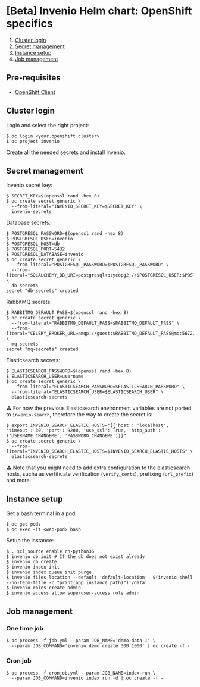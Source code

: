 # [Beta] Invenio Helm chart: OpenShift specifics

1. [Cluster login](#cluster-login)
2. [Secret management](#secret-management)
3. [Instance setup](#instance-setup)
4. [Job management](#job-management)

## Pre-requisites

- [OpenShift Client](https://docs.openshift.com/container-platform/latest/cli_reference/openshift_cli/getting-started-cli.html#cli-installing-cli_cli-developer-commands)

## Cluster login

Login and select the right project:

```console
$ oc login <your.openshift.cluster>
$ oc project invenio
```

Create all the needed secrets and install Invenio.

## Secret management

Invenio secret key:

```console
$ SECRET_KEY=$(openssl rand -hex 8)
$ oc create secret generic \
  --from-literal="INVENIO_SECRET_KEY=$SECRET_KEY" \
  invenio-secrets
```

Database secrets:

```console
$ POSTGRESQL_PASSWORD=$(openssl rand -hex 8)
$ POSTGRESQL_USER=invenio
$ POSTGRESQL_HOST=db
$ POSTGRESQL_PORT=5432
$ POSTGRESQL_DATABASE=invenio
$ oc create secret generic \
  --from-literal="POSTGRESQL_PASSWORD=$POSTGRESQL_PASSWORD" \
  --from-literal="SQLALCHEMY_DB_URI=postgresql+psycopg2://$POSTGRESQL_USER:$POSTGRESQL_PASSWORD@$POSTGRESQL_HOST:$POSTGRESQL_PORT/$POSTGRESQL_DATABASE" \
  db-secrets
secret "db-secrets" created
```

RabbitMQ secrets:

```console
$ RABBITMQ_DEFAULT_PASS=$(openssl rand -hex 8)
$ oc create secret generic \
  --from-literal="RABBITMQ_DEFAULT_PASS=$RABBITMQ_DEFAULT_PASS" \
  --from-literal="CELERY_BROKER_URL=amqp://guest:$RABBITMQ_DEFAULT_PASS@mq:5672/" \
  mq-secrets
secret "mq-secrets" created
```

Elasticsearch secrets:

```console
$ ELASTICSEARCH_PASSWORD=$(openssl rand -hex 8)
$ ELASTICSEARCH_USER=username
$ oc create secret generic \
  --from-literal="ELASTICSEARCH_PASSWORD=$ELASTICSEARCH_PASSWORD" \
  --from-literal="ELASTICSEARCH_USER=$ELASTICSEARCH_USER" \
  elasticsearch-secrets
```

:warning: For now the previous Elasticsearch environment variables are not
ported to `invenio-search`, therefore the way to create the secret is:

``` console
$ export INVENIO_SEARCH_ELASTIC_HOSTS="[{'host': 'localhost', 'timeout': 30, 'port': 9200, 'use_ssl': True, 'http_auth':('USERNAME_CHANGEME', 'PASSWORD_CHANGEME')}]"
$ oc create secret generic \
  --from-literal="INVENIO_SEARCH_ELASTIC_HOSTS=$INVENIO_SEARCH_ELASTIC_HOSTS" \
  elasticsearch-secrets
```

:warning: Note that you might need to add extra configuration to the
elasticsearch hosts, sucha as vertificate verification (`verify_certs`),
prefixing (`url_prefix`) and more.


## Instance setup

Get a bash terminal in a pod:

```console
$ oc get pods
$ oc exec -it <web-pod> bash
```

Setup the instance:

``` console
$ . scl_source enable rh-python36
$ invenio db init # If the db does not exist already
$ invenio db create
$ invenio index init
$ invenio index queue init purge
$ invenio files location --default 'default-location'  $(invenio shell --no-term-title -c "print(app.instance_path)")'/data'
$ invenio roles create admin
$ invenio access allow superuser-access role admin
```

## Job management

### One time job

``` console
$ oc process -f job.yml --param JOB_NAME='demo-data-1' \
  --param JOB_COMMAND='invenio demo create 300 1000' | oc create -f -
```

### Cron job

``` console
$ oc process -f cronjob.yml --param JOB_NAME=index-run \
  --param JOB_COMMAND=invenio index run -d | oc create -f -
```
